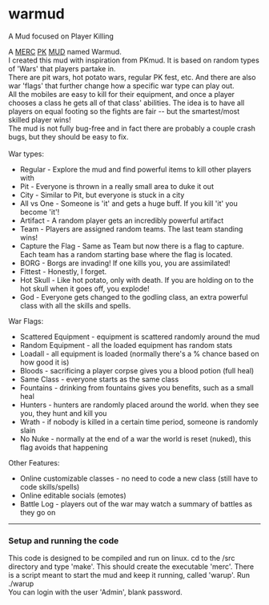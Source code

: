warmud
======

A Mud focused on Player Killing

A <a href="http://en.wikipedia.org/wiki/Merc_(MUD)">MERC</a> <a href="http://en.wikipedia.org/wiki/Player_killing#Player_killing">PK</a> <a href="http://en.wikipedia.org/wiki/MUD">MUD</a> named Warmud.
<br>
I created this mud with inspiration from PKmud.  It is based on random types of 'Wars' that players partake in.  
There are pit wars, hot potato wars, regular PK fest, etc.  And there are also war 'flags' that further change how a specific war type can play out.
<br>
All the mobiles are easy to kill for their equipment, and once a player chooses a class he gets all of that class' 
abilities.  The idea is to have all players on equal footing so the fights are fair -- but the smartest/most skilled 
player wins!
<br>
The mud is not fully bug-free and in fact there are probably a couple crash bugs, but they should be easy to fix.
<br>
<br>
War types:
<ul>
  <li>Regular - Explore the mud and find powerful items to kill other players with</li>
  <li>Pit - Everyone is thrown in a really small area to duke it out</li>
  <li>City - Similar to Pit, but everyone is stuck in a city</li>
  <li>All vs One - Someone is 'it' and gets a huge buff.  If you kill 'it' you become 'it'!</li>
  <li>Artifact - A random player gets an incredibly powerful artifact</li>
  <li>Team - Players are assigned random teams.  The last team standing wins!</li>
  <li>Capture the Flag - Same as Team but now there is a flag to capture.  Each team has a random starting base where the flag is located.</li>
  <li>BORG - Borgs are invading!  If one kills you, you are assimilated!</li>
  <li>Fittest - Honestly, I forget.</li>
  <li>Hot Skull - Like hot potato, only with death.  If you are holding on to the hot skull when it goes off, you explode!</li>
  <li>God - Everyone gets changed to the godling class, an extra powerful class with all the skills and spells.</li>
</ul>

War Flags:
<ul>
  <li>Scattered Equipment - equipment is scattered randomly around the mud</li>
  <li>Random Equipment - all the loaded equipment has random stats</li>
  <li>Loadall - all equipment is loaded (normally there's a % chance based on how good it is)</li>
  <li>Bloods - sacrificing a player corpse gives you a blood potion (full heal)</li>
  <li>Same Class - everyone starts as the same class</li>
  <li>Fountains - drinking from fountains gives you benefits, such as a small heal</li>
  <li>Hunters - hunters are randomly placed around the world.  when they see you, they hunt and kill you</li>
  <li>Wrath - if nobody is killed in a certain time period, someone is randomly slain</li>
  <li>No Nuke - normally at the end of a war the world is reset (nuked), this flag avoids that happening</li>
</ul>

Other Features:
<ul>
  <li>Online customizable classes - no need to code a new class (still have to code skills/spells)</li>
  <li>Online editable socials (emotes)</li>
  <li>Battle Log - players out of the war may watch a summary of battles as they go on</li>
</ul>

<hr>
<h3>Setup and running the code</h3>
This code is designed to be compiled and run on linux.  cd to the /src directory and type 'make'.  
This should create the executable 'merc'.  There is a script meant to start the mud and keep it
running, called 'warup'.  Run ./warup
<br>
You can login with the user 'Admin', blank password.


